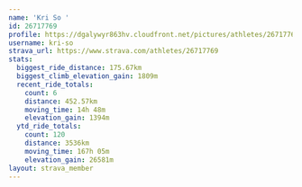 ```yaml
---
name: 'Kri So '
id: 26717769
profile: https://dgalywyr863hv.cloudfront.net/pictures/athletes/26717769/7761026/14/large.jpg
username: kri-so
strava_url: https://www.strava.com/athletes/26717769
stats:
  biggest_ride_distance: 175.67km
  biggest_climb_elevation_gain: 1809m
  recent_ride_totals:
    count: 6
    distance: 452.57km
    moving_time: 14h 48m
    elevation_gain: 1394m
  ytd_ride_totals:
    count: 120
    distance: 3536km
    moving_time: 167h 05m
    elevation_gain: 26581m
layout: strava_member
--- 
```

